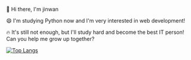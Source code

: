👋 Hi there, I'm jinwan

😄 I'm studying Python now and I'm very interested in web development!

🔥 It's still not enough, but I'll study hard and become the best IT person! Can you help me grow up together?


[![Top Langs](https://github-readme-stats.vercel.app/api/top-langs/?username=P-jinwan&layout=compact)](https://github.com/anuraghazra/github-readme-stats)
